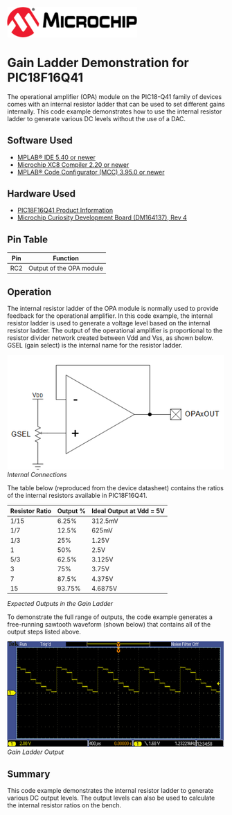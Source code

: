 <!-- Please do not change this html logo with link -->
<a href="https://www.microchip.com" rel="nofollow"><img src="images/microchip.png" alt="MCHP" width="300"/></a>

# Gain Ladder Demonstration for PIC18F16Q41
The operational amplifier (OPA) module on the PIC18-Q41 family of devices comes with an internal resistor ladder that can be used to set different gains internally. This code example demonstrates how to use the internal resistor ladder to generate various DC levels without the use of a DAC.

## Software Used
* <a href="http://www.microchip.com/mplab/mplab-x-ide">MPLAB® IDE 5.40 or newer</a>
* <a href="https://www.microchip.com/mplab/compilers">Microchip XC8 Compiler 2.20 or newer</a>
* <a href="https://www.microchip.com/mplab/mplab-code-configurator">MPLAB® Code Configurator (MCC) 3.95.0 or newer</a>

## Hardware Used
- <a href="https://www.microchip.com/wwwproducts/en/PIC18F16Q41">PIC18F16Q41 Product Information</a>
- <a href="https://www.microchip.com/DevelopmentTools/ProductDetails/PartNO/DM164137"> Microchip Curiosity Development Board (DM164137), Rev 4 </a>

## Pin Table
| Pin | Function
| --- | --------
| RC2 | Output of the OPA module

## Operation<br>
The internal resistor ladder of the OPA module is normally used to provide feedback for the operational amplifier. In this code example, the internal resistor ladder is used to generate a voltage level based on the internal resistor ladder. The output of the operational amplifier is proportional to the resistor divider network created between Vdd and Vss, as shown below. GSEL (gain select) is the internal name for the resistor ladder.

<img src="images/schematic.png" width="500"><br>
*Internal Connections*

The table below (reproduced from the device datasheet) contains the ratios of the internal resistors available in PIC18F16Q41.

| Resistor Ratio   | Output %      | Ideal Output at Vdd = 5V
| ---------------- | ------------- | -------
| 1/15             | 6.25%         | 312.5mV
| 1/7              | 12.5%         | 625mV
| 1/3              | 25%           | 1.25V
| 1                | 50%           | 2.5V
| 5/3              | 62.5%         | 3.125V
| 3                | 75%           | 3.75V
| 7                | 87.5%         | 4.375V
| 15               | 93.75%        | 4.6875V

*Expected Outputs in the Gain Ladder*

To demonstrate the full range of outputs, the code example generates a free-running sawtooth waveform (shown below) that contains all of the output steps listed above.<br>

<img src="images/gainLevelDemo.PNG" alt="Gain Waveform" width="500px"/><br>
*Gain Ladder Output*<br>

## Summary
This code example demonstrates the internal resistor ladder to generate various DC output levels. The output levels can also be used to calculate the internal resistor ratios on the bench.
